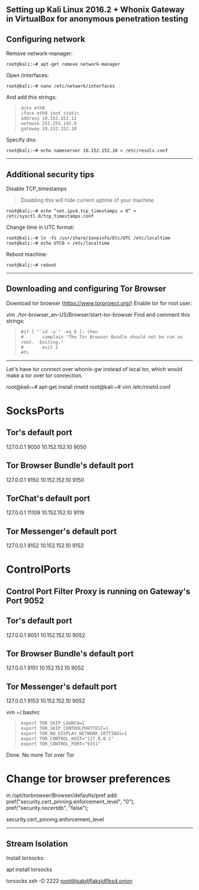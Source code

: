 Setting up Kali Linux 2016.2 + Whonix Gateway in VirtualBox for anonymous penetration testing
------------------------------------------------------------------------

## Configuring network ##
Remove network-manager:

    root@kali:~# apt-get remove network-manager
Open /interfaces:

    root@kali:~# nano /etc/network/interfaces
And add this strings:

>     auto eth0
>     iface eth0 inet static
>     address 10.152.152.12
>     netmask 255.255.192.0
>     gateway 10.152.152.10

Specify dns:

    root@kali:~# echo nameserver 10.152.152.10 > /etc/resolv.conf

----------
## Additional security tips ##
Disable TCP_timestamps

> Disabling this will hide current uptime of your machine.

    root@kali:~# echo “net.ipv4.tcp_timestamps = 0” > /etc/sysctl.d/tcp_timestamps.conf
Change time in UTC format:

    root@kali:~# ln -fs /usr/share/zoneinfo/Etc/UTC /etc/localtime
    root@kali:~# echo UTC0 > /etc/localtime
Reboot machine:

    root@kali:~# reboot

----------
## Downloading and configuring Tor Browser ##
Download tor browser (https://www.torproject.org/)
Enable tor for root user:

vim ./tor-browser_en-US/Browser/start-tor-browser
Find and comment this strings:
>     #if [ "`id -u`" -eq 0 ]; then
>     #       complain "The Tor Browser Bundle should not be run as root.  Exiting."
>     #       exit 1
>     #fi

----------
Let's have tor connect over whonix-gw instead of local tor, which would make a tor over tor connection. 

root@kali:~# apt-get install rinetd
root@kali:~# vim /etc/rinetd.conf

# SocksPorts
## Tor's default port
127.0.0.1        9050      10.152.152.10    9050
## Tor Browser Bundle's default port
127.0.0.1        9150      10.152.152.10    9150
## TorChat's default port
127.0.0.1        11109     10.152.152.10    9119
## Tor Messenger's default port
127.0.0.1        9152      10.152.152.10    9152
    
# ControlPorts
## Control Port Filter Proxy is running on Gateway's Port 9052
## Tor's default port
127.0.0.1        9051      10.152.152.10    9052
## Tor Browser Bundle's default port
127.0.0.1        9151      10.152.152.10    9052
## Tor Messenger's default port
127.0.0.1        9153      10.152.152.10    9052

vim ~/.bashrc

>     export TOR_SKIP_LAUNCH=1
>     export TOR_SKIP_CONTROLPORTTEST=1
>     export TOR_NO_DISPLAY_NETWORK_SETTINGS=1
>     export TOR_CONTROL_HOST="127.0.0.1"
>     export TOR_CONTROL_PORT="9151"

Done. No more Tor over Tor

# Change tor browser preferences

in /opt/torbrowser/Browser/defaults/pref add:
pref("security.cert_pinning.enforcement_level", "0");
pref("security.nocertdb", "false");


security.cert_pinning.enforcement_level

----------
## Stream Isolation ##
Install torsocks:

apt install torsocks

torsocks ssh -D 2222 root@lsakdjflaksjdflksd.onion
